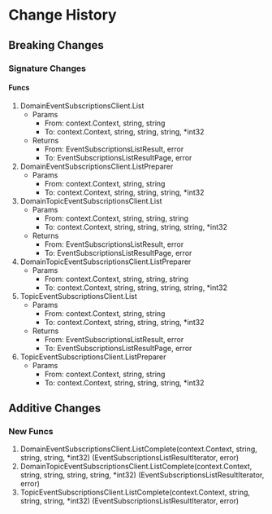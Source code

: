 # Change History

## Breaking Changes

### Signature Changes

#### Funcs

1. DomainEventSubscriptionsClient.List
	- Params
		- From: context.Context, string, string
		- To: context.Context, string, string, string, *int32
	- Returns
		- From: EventSubscriptionsListResult, error
		- To: EventSubscriptionsListResultPage, error
1. DomainEventSubscriptionsClient.ListPreparer
	- Params
		- From: context.Context, string, string
		- To: context.Context, string, string, string, *int32
1. DomainTopicEventSubscriptionsClient.List
	- Params
		- From: context.Context, string, string, string
		- To: context.Context, string, string, string, string, *int32
	- Returns
		- From: EventSubscriptionsListResult, error
		- To: EventSubscriptionsListResultPage, error
1. DomainTopicEventSubscriptionsClient.ListPreparer
	- Params
		- From: context.Context, string, string, string
		- To: context.Context, string, string, string, string, *int32
1. TopicEventSubscriptionsClient.List
	- Params
		- From: context.Context, string, string
		- To: context.Context, string, string, string, *int32
	- Returns
		- From: EventSubscriptionsListResult, error
		- To: EventSubscriptionsListResultPage, error
1. TopicEventSubscriptionsClient.ListPreparer
	- Params
		- From: context.Context, string, string
		- To: context.Context, string, string, string, *int32

## Additive Changes

### New Funcs

1. DomainEventSubscriptionsClient.ListComplete(context.Context, string, string, string, *int32) (EventSubscriptionsListResultIterator, error)
1. DomainTopicEventSubscriptionsClient.ListComplete(context.Context, string, string, string, string, *int32) (EventSubscriptionsListResultIterator, error)
1. TopicEventSubscriptionsClient.ListComplete(context.Context, string, string, string, *int32) (EventSubscriptionsListResultIterator, error)
